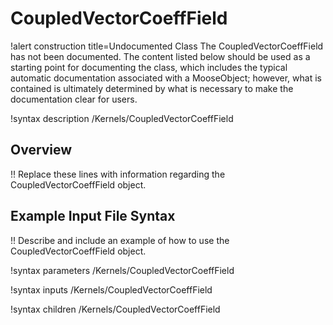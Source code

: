 # CoupledVectorCoeffField

!alert construction title=Undocumented Class
The CoupledVectorCoeffField has not been documented. The content listed below should be used as a starting point for
documenting the class, which includes the typical automatic documentation associated with a
MooseObject; however, what is contained is ultimately determined by what is necessary to make the
documentation clear for users.

!syntax description /Kernels/CoupledVectorCoeffField

## Overview

!! Replace these lines with information regarding the CoupledVectorCoeffField object.

## Example Input File Syntax

!! Describe and include an example of how to use the CoupledVectorCoeffField object.

!syntax parameters /Kernels/CoupledVectorCoeffField

!syntax inputs /Kernels/CoupledVectorCoeffField

!syntax children /Kernels/CoupledVectorCoeffField
